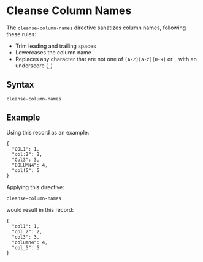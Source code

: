 # Cleanse Column Names

The `cleanse-column-names` directive sanatizes column names, following these rules:

* Trim leading and trailing spaces
* Lowercases the column name
* Replaces any character that are not one of `[A-Z][a-z][0-9]` or `_` with an underscore (`_`)


## Syntax
```
cleanse-column-names
```


## Example

Using this record as an example:
```
{
  "COL1": 1,
  "col:2": 2,
  "Col3": 3,
  "COLUMN4": 4,
  "col!5": 5
}
```

Applying this directive:
```
cleanse-column-names
```

would result in this record:
```
{
  "col1": 1,
  "col_2": 2,
  "col3": 3,
  "column4": 4,
  "col_5": 5
}
```
